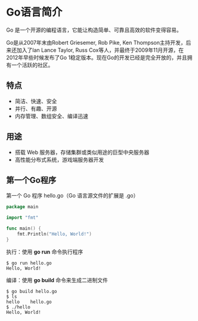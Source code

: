 # Go语言简介

Go 是一个开源的编程语言，它能让构造简单、可靠且高效的软件变得容易。

Go是从2007年末由Robert Griesemer, Rob Pike, Ken Thompson主持开发，后来还加入了Ian Lance Taylor, Russ Cox等人，并最终于2009年11月开源，在2012年早些时候发布了Go 1稳定版本。现在Go的开发已经是完全开放的，并且拥有一个活跃的社区。

## 特点

- 简洁、快速、安全
- 并行、有趣、开源
- 内存管理、数组安全、编译迅速

## 用途

- 搭载 Web 服务器，存储集群或类似用途的巨型中央服务器
- 高性能分布式系统，游戏端服务器开发

## 第一个Go程序

第一个 Go 程序 hello.go（Go 语言源文件的扩展是 .go）

```go
package main

import "fmt"

func main() {
    fmt.Println("Hello, World!")
}
```

执行：使用 **go run** 命令执行程序

```shell
$ go run hello.go 
Hello, World!
```

编译：使用 **go build** 命令来生成二进制文件

```shell
$ go build hello.go 
$ ls
hello    hello.go
$ ./hello 
Hello, World!
```

